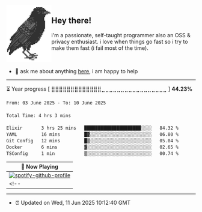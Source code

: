 <img align="left" src="assets/birb.png">

## Hey there!

i'm a passionate, self-taught programmer also an OSS & privacy enthusiast. i love when things go fast so i try to make them fast (i fail most of the time). 

</br>

- 💬 ask me about anything [here](https://github.com/aunsigned/aunsigned/issues), i am happy to help

---

⏳ Year progress [ ⣿⣿⣿⣿⣿⣿⣿⣿⣿⣿⣿⣿⣿⣀⣀⣀⣀⣀⣀⣀⣀⣀⣀⣀⣀⣀⣀⣀⣀⣀ ] **44.23%**

<!--START_SECTION:waka-->

```txt
From: 03 June 2025 - To: 10 June 2025

Total Time: 4 hrs 3 mins

Elixir       3 hrs 25 mins   █████████████████████░░░░   84.32 %
YAML         16 mins         █▓░░░░░░░░░░░░░░░░░░░░░░░   06.80 %
Git Config   12 mins         █▒░░░░░░░░░░░░░░░░░░░░░░░   05.04 %
Docker       6 mins          ▓░░░░░░░░░░░░░░░░░░░░░░░░   02.65 %
TSConfig     1 min           ▒░░░░░░░░░░░░░░░░░░░░░░░░   00.74 %
```

<!--END_SECTION:waka-->

| 🎵 Now Playing                                                                                                                 |
| ------------------------------------------------------------------------------------------------------------------------------ |
| [![spotify-github-profile](https://spotify-github-profile.kittinanx.com/api/view?uid=px8z5sqldmqsdd0khq0q8ecd7&cover_image=true&theme=novatorem&show_offline=false&background_color=121212&interchange=false&bar_color=53b14f&bar_color_cover=true)](https://spotify-github-profile.kittinanx.com/api/view?uid=px8z5sqldmqsdd0khq0q8ecd7&redirect=true)
<!-- | <a href="https://status.nmoo.dev/now-playing?open"><img src="https://status.nmoo.dev/now-playing" width="540" height="64"></a> | -->

---

- ⏰ Updated on Wed, 11 Jun 2025 10:12:40 GMT
